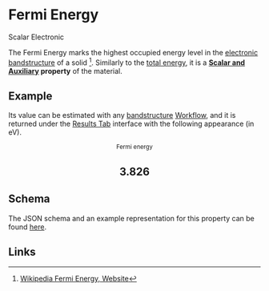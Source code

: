 # Fermi Energy

<span class="btn badge b-success border-50">Scalar</span> <span class="btn badge b-info border-50">Electronic</span>

The Fermi Energy marks the highest occupied energy level in the [electronic bandstructure](../non-scalar/bandstructure.md) of a solid [^1]. Similarly to the [total energy](total-energy.md), it is a **[Scalar and Auxiliary](../../properties/classification/general.md) property** of the material.

## Example

Its value can be estimated with any [bandstructure](../non-scalar/bandstructure.md) [Workflow](../../workflows/overview.md), and it is returned under the [Results Tab](../../jobs/ui/results-tab.md) interface with the following appearance (in eV).

<div class="clearfix">
    <center>
        <div class="chart"><i class="zmdi zmdi-flash zmdi-hc-3x"></i></div>
        <div class="count">
        	<small>Fermi energy</small>
            <h2>3.826</h2>
        </div>
     </center>
</div>

## Schema 

The JSON schema and an example representation for this property can be found [here](../../properties/data/list.md#fermi-energy).

## Links

[^1]: [Wikipedia Fermi Energy, Website](https://en.wikipedia.org/wiki/Fermi_energy)
